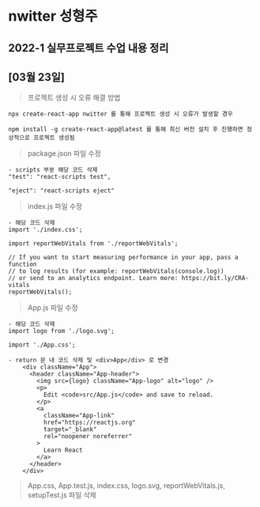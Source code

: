 nwitter 성형주
=============
2022-1 실무프로젝트 수업 내용 정리
-------------
## [03월 23일]
> 프로젝트 생성 시 오류 해결 방법
```
npx create-react-app nwitter 를 통해 프로젝트 생성 시 오류가 발생할 경우

npm install -g create-react-app@latest 를 통해 최신 버전 설치 후 진행하면 정상적으로 프로젝트 생성됨
```
> package.json 파일 수정
```
- scripts 부분 해당 코드 삭제
"test": "react-scripts test",

"eject": "react-scripts eject"
```
> index.js 파일 수정
```
- 해당 코드 삭제
import './index.css';

import reportWebVitals from './reportWebVitals';

// If you want to start measuring performance in your app, pass a function
// to log results (for example: reportWebVitals(console.log))
// or send to an analytics endpoint. Learn more: https://bit.ly/CRA-vitals
reportWebVitals();
```
> App.js 파일 수정
```
- 해당 코드 삭제
import logo from './logo.svg';

import './App.css';

- return 문 내 코드 삭제 및 <div>App</div> 로 변경
    <div className="App">
      <header className="App-header">
        <img src={logo} className="App-logo" alt="logo" />
        <p>
          Edit <code>src/App.js</code> and save to reload.
        </p>
        <a
          className="App-link"
          href="https://reactjs.org"
          target="_blank"
          rel="noopener noreferrer"
        >
          Learn React
        </a>
      </header>
    </div>
```
> App.css, App.test.js, index.css, logo.svg, reportWebVitals.js, setupTest.js 파일 삭제